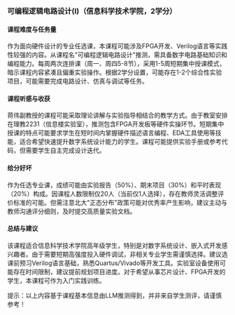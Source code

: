 ### 可编程逻辑电路设计(I)（信息科学技术学院，2学分）

#### 课程难度与任务量  
作为面向硬件设计的专业任选课，本课程可能涉及FPGA开发、Verilog语言等实践性较强的内容。从课程名"可编程逻辑电路设计"推测，需具备数字电路基础知识和编程能力。每周两次连排课（周一、周四5-8节），采用1-5周短期集中授课模式，暗示课程内容紧凑且偏重实验操作。根据2学分设置，可能存在1-2个综合性实验项目，可能需要完成电路设计、仿真与调试等任务。

#### 课程听感与收获  
蒋伟副教授的课程可能采取理论讲解与实验指导相结合的教学方式。由于教室安排在理教2231（信息楼实验室），推测包含FPGA开发板等硬件实操环节。短期集中授课的特点可能要求学生在短时间内掌握硬件描述语言编程、EDA工具使用等技能，适合希望快速提升数字系统设计能力的学生。课程可能提供实验手册或参考代码，但需要学生自主完成设计迭代。

#### 给分好坏  
作为任选专业课，成绩可能由实验报告（50%）、期末项目（30%）和平时表现（20%）构成。因课程人数限制仅20人（当前仅1人选择），存在教师灵活调整评价标准的可能。但需注意北大"正态分布"政策可能对优秀率产生影响，建议主动与教师沟通评分细则，及时提交高质量实验文档。

#### 总结与建议  
该课程适合信息科学技术学院高年级学生，特别是对数字系统设计、嵌入式开发感兴趣者。由于需要短期高强度投入硬件调试，非相关专业学生需谨慎选择。建议选课前预习Verilog语言基础，熟悉Quartus/Vivado等开发工具。实验室设备使用可能存在时间限制，建议提前规划项目进度。对于希望从事芯片设计、FPGA开发的学生，本课程可作为入门实践训练。

提示：以上内容基于课程基本信息由LLM推测得到，并非来自学生测评，请谨慎参考！